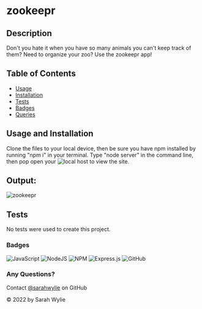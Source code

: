 # zookeepr

## Description
Don't you hate it when you have so many animals you can't keep track of them? Need to organize your zoo? Use the zookeepr app!

## Table of Contents
* [Usage](#usage)
* [Installation](#installation)
* [Tests](#tests)
* [Badges](#badges)
* [Queries](#any-questions)

## Usage and Installation
Clone the files to your local device, then be sure you have npm installed by running "npm i" in your terminal. Type "node server" in the command line, then pop open your ![local host](http://localhost:3001/) to view the site.

## Output:
![zookeepr](https://user-images.githubusercontent.com/90208612/179816651-d0342c0e-cb45-4f40-87c9-98fc311cf20e.png)

## Tests
No tests were used to create this project.

### Badges
![JavaScript](https://img.shields.io/badge/javascript-%23323330.svg?style=for-the-badge&logo=javascript&logoColor=%23F7DF1E)
![NodeJS](https://img.shields.io/badge/node.js-6DA55F?style=for-the-badge&logo=node.js&logoColor=white)
![NPM](https://img.shields.io/badge/NPM-%23000000.svg?style=for-the-badge&logo=npm&logoColor=white)
![Express.js](https://img.shields.io/badge/express.js-%23404d59.svg?style=for-the-badge&logo=express&logoColor=%2361DAFB)
![GitHub](https://img.shields.io/badge/github-%23121011.svg?style=for-the-badge&logo=github&logoColor=white)

### Any Questions?
Contact [@sarahwylie](https://github.com/sarahwylie) on GitHub

© 2022 by Sarah Wylie
